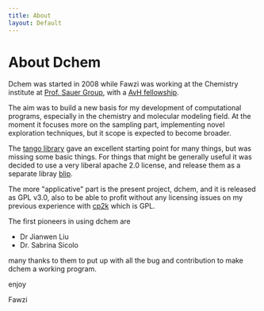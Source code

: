 ```yaml
---
title: About
layout: Default
---
```


About Dchem
==========

Dchem was started in 2008 while Fawzi was working at the Chemistry institute at [Prof. Sauer Group](http://www.chemie.hu-berlin.de/ag_sauer/index.php), with a [AvH fellowship](http://www.humboldt-foundation.de/web/start.html).

The aim was to build a new basis for my development of computational programs, especially in the chemistry and molecular modeling field.
At the moment it focuses more on the sampling part, implementing novel exploration techniques, but it scope is expected to become broader.

The [tango library](http://dsource.org/projects/tango) gave an excellent starting point for many things, but was missing some basic things.
For things that might be generally useful it was decided to use a very liberal apache 2.0 license, and release them as a separate libray [blip](http://fawzi.github.com/blip).

The more "applicative" part is the present project, dchem, and it is released as GPL v3.0, also to be able to profit without any licensing issues on my previous experience with [cp2k](http://cp2k.berlios.de/) which is GPL.

The first pioneers in using dchem are

- Dr Jianwen Liu
- Dr. Sabrina Sicolo

many thanks to them to put up with all the bug and contribution to make dchem a working program.

enjoy

Fawzi